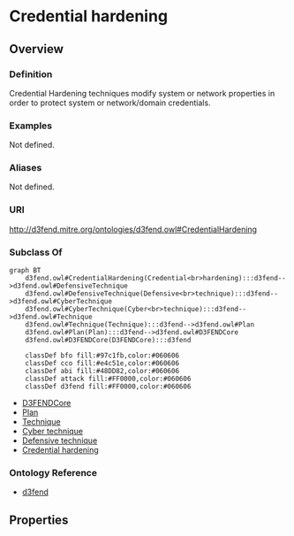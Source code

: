 # Credential hardening

## Overview

### Definition
Credential Hardening techniques modify system or network properties in order to protect system or network/domain credentials.

### Examples
Not defined.

### Aliases
Not defined.

### URI
http://d3fend.mitre.org/ontologies/d3fend.owl#CredentialHardening

### Subclass Of
```mermaid
graph BT
    d3fend.owl#CredentialHardening(Credential<br>hardening):::d3fend-->d3fend.owl#DefensiveTechnique
    d3fend.owl#DefensiveTechnique(Defensive<br>technique):::d3fend-->d3fend.owl#CyberTechnique
    d3fend.owl#CyberTechnique(Cyber<br>technique):::d3fend-->d3fend.owl#Technique
    d3fend.owl#Technique(Technique):::d3fend-->d3fend.owl#Plan
    d3fend.owl#Plan(Plan):::d3fend-->d3fend.owl#D3FENDCore
    d3fend.owl#D3FENDCore(D3FENDCore):::d3fend
    
    classDef bfo fill:#97c1fb,color:#060606
    classDef cco fill:#e4c51e,color:#060606
    classDef abi fill:#48DD82,color:#060606
    classDef attack fill:#FF0000,color:#060606
    classDef d3fend fill:#FF0000,color:#060606
```

- [D3FENDCore](/docs/ontology/reference/model/D3FENDCore/D3FENDCore.md)
- [Plan](/docs/ontology/reference/model/D3FENDCore/Plan/Plan.md)
- [Technique](/docs/ontology/reference/model/D3FENDCore/Plan/Technique/Technique.md)
- [Cyber technique](/docs/ontology/reference/model/D3FENDCore/Plan/Technique/Cyber%20technique/Cyber%20technique.md)
- [Defensive technique](/docs/ontology/reference/model/D3FENDCore/Plan/Technique/Cyber%20technique/Defensive%20technique/Defensive%20technique.md)
- [Credential hardening](/docs/ontology/reference/model/D3FENDCore/Plan/Technique/Cyber%20technique/Defensive%20technique/Credential%20hardening/Credential%20hardening.md)


### Ontology Reference
- [d3fend](http://d3fend.mitre.org/ontologies/d3fend.owl#)

## Properties
